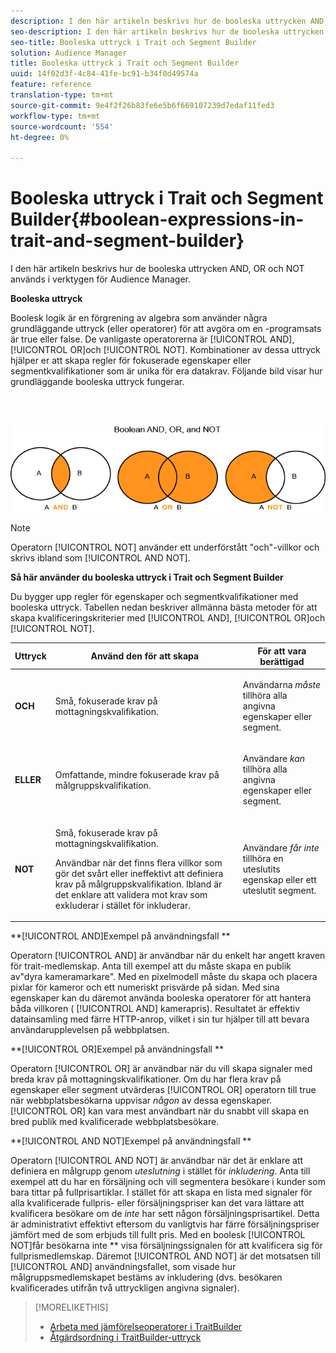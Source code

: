 ```yaml
---
description: I den här artikeln beskrivs hur de booleska uttrycken AND, OR och NOT används i verktygen för Audience Manager.
seo-description: I den här artikeln beskrivs hur de booleska uttrycken AND, OR och NOT används i verktygen för Audience Manager.
seo-title: Booleska uttryck i Trait och Segment Builder
solution: Audience Manager
title: Booleska uttryck i Trait och Segment Builder
uuid: 14f02d3f-4c84-41fe-bc91-b34f0d49574a
feature: reference
translation-type: tm+mt
source-git-commit: 9e4f2f26b83fe6e5b6f669107239d7edaf11fed3
workflow-type: tm+mt
source-wordcount: '554'
ht-degree: 0%

---
```



# Booleska uttryck i Trait och Segment Builder{#boolean-expressions-in-trait-and-segment-builder}

I den här artikeln beskrivs hur de booleska uttrycken AND, OR och NOT används i verktygen för Audience Manager.

<!-- 

c_tb_boolean.xml

 -->

**Booleska uttryck**

Boolesk logik är en förgrening av algebra som använder några grundläggande uttryck (eller operatorer) för att avgöra om en -programsats är true eller false. De vanligaste operatorerna är [!UICONTROL AND], [!UICONTROL OR]och [!UICONTROL NOT]. Kombinationer av dessa uttryck hjälper er att skapa regler för fokuserade egenskaper eller segmentkvalifikationer som är unika för era datakrav. Följande bild visar hur grundläggande booleska uttryck fungerar.

<br> 

![](assets/BooleanOverview_small.png)

>[!NOTE]
>
>Operatorn [!UICONTROL NOT] använder ett underförstått &quot;och&quot;-villkor och skrivs ibland som [!UICONTROL AND NOT].

**Så här använder du booleska uttryck i Trait och Segment Builder**

Du bygger upp regler för egenskaper och segmentkvalifikationer med booleska uttryck. Tabellen nedan beskriver allmänna bästa metoder för att skapa kvalificeringskriterier med [!UICONTROL AND], [!UICONTROL OR]och [!UICONTROL NOT].

<table id="table_C762872C98F54C4A86A2F1C840A86657"> 
 <thead> 
  <tr> 
   <th colname="col1" class="entry"> Uttryck </th> 
   <th colname="col2" class="entry"> Använd den för att skapa </th> 
   <th colname="col3" class="entry"> För att vara berättigad </th> 
  </tr>
 </thead>
 <tbody> 
  <tr> 
   <td colname="col1"> <p><b><span class="wintitle"> OCH</span></b> </p> </td> 
   <td colname="col2"> <p>Små, fokuserade krav på mottagningskvalifikation. </p> </td> 
   <td colname="col3"> <p>Användarna <i>måste</i> tillhöra alla angivna egenskaper eller segment. </p> </td> 
  </tr> 
  <tr> 
   <td colname="col1"> <p><b><span class="wintitle"> ELLER</span></b> </p> </td> 
   <td colname="col2"> <p>Omfattande, mindre fokuserade krav på målgruppskvalifikation. </p> </td> 
   <td colname="col3"> <p>Användare <i>kan</i> tillhöra alla angivna egenskaper eller segment. </p> </td> 
  </tr> 
  <tr> 
   <td colname="col1"> <p><b><span class="wintitle"> NOT</span></b> </p> </td> 
   <td colname="col2"> <p>Små, fokuserade krav på mottagningskvalifikation. </p> <p>Användbar när det finns flera villkor som gör det svårt eller ineffektivt att definiera krav på målgruppskvalifikation. Ibland är det enklare att validera mot krav som exkluderar i stället för inkluderar. </p> </td> 
   <td colname="col3"> <p>Användare <i>får inte</i> tillhöra en uteslutits egenskap eller ett uteslutit segment. </p> </td> 
  </tr> 
 </tbody> 
</table>

**[!UICONTROL AND]Exempel på användningsfall **

Operatorn [!UICONTROL AND] är användbar när du enkelt har angett kraven för trait-medlemskap. Anta till exempel att du måste skapa en publik av&quot;dyra kameramarkare&quot;. Med en pixelmodell måste du skapa och placera pixlar för kameror och ett numeriskt prisvärde på sidan. Med sina egenskaper kan du däremot använda booleska operatorer för att hantera båda villkoren ( [!UICONTROL AND] kamerapris). Resultatet är effektiv datainsamling med färre HTTP-anrop, vilket i sin tur hjälper till att bevara användarupplevelsen på webbplatsen.

**[!UICONTROL OR]Exempel på användningsfall **

Operatorn [!UICONTROL OR] är användbar när du vill skapa signaler med breda krav på mottagningskvalifikationer. Om du har flera krav på egenskaper eller segment utvärderas [!UICONTROL OR] operatorn till true när webbplatsbesökarna uppvisar *någon* av dessa egenskaper. [!UICONTROL OR] kan vara mest användbart när du snabbt vill skapa en bred publik med kvalificerade webbplatsbesökare.

**[!UICONTROL AND NOT]Exempel på användningsfall **

Operatorn [!UICONTROL AND NOT] är användbar när det är enklare att definiera en målgrupp genom *uteslutning* i stället för *inkludering*. Anta till exempel att du har en försäljning och vill segmentera besökare i kunder som bara tittar på fullprisartiklar. I stället för att skapa en lista med signaler för alla kvalificerade fullpris- eller försäljningspriser kan det vara lättare att kvalificera besökare om de *inte* har sett någon försäljningsprisartikel. Detta är administrativt effektivt eftersom du vanligtvis har färre försäljningspriser jämfört med de som erbjuds till fullt pris. Med en boolesk [!UICONTROL NOT]får besökarna inte ** visa försäljningssignalen för att kvalificera sig för fullprismedlemskap. Däremot [!UICONTROL AND NOT] är det motsatsen till [!UICONTROL AND] användningsfallet, som visade hur målgruppsmedlemskapet bestäms av inkludering (dvs. besökaren kvalificerades utifrån två uttryckligen angivna signaler).

>[!MORELIKETHIS]
>
>* [Arbeta med jämförelseoperatorer i TraitBuilder](../features/traits/trait-comparison-operators.md)
>* [Åtgärdsordning i TraitBuilder-uttryck](../features/traits/trait-operator-precedence.md)

